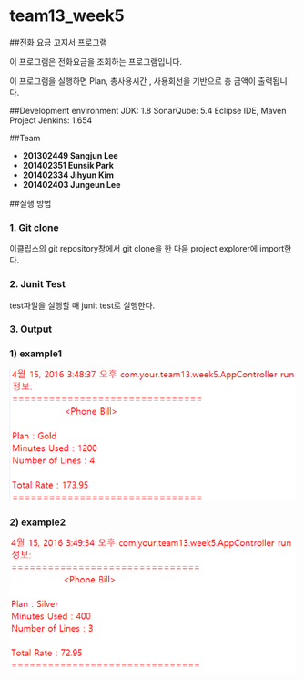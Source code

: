 # team13_week5

##전화 요금 고지서 프로그램

이 프로그램은 전화요금을 조회하는 프로그램입니다. 

이 프로그램을 실행하면 Plan, 총사용시간 , 사용회선을 기반으로 총 금액이 출력됩니다.

##Development environment
JDK: 1.8
SonarQube: 5.4
Eclipse IDE, Maven Project
Jenkins: 1.654

##Team
 - **201302449 Sangjun Lee**
 - **201402351 Eunsik Park**
 - **201402334 Jihyun Kim**
 - **201402403 Jungeun Lee**
 
##실행 방법

### 1. Git clone 
 이클립스의 git repository창에서 git clone을 한 다음 project explorer에 import한다.

### 2. Junit Test 
 test파일을 실행할 때 junit test로 실행한다.
 
### 3. Output
 
### 1) example1
![IMG0](./img/output.png)

### 2) example2
![IMG1](./img/output1.png)